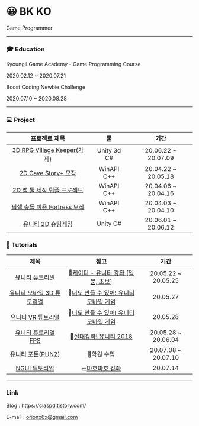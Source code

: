 # 😀 BK KO


Game Programmer



------



### 🎓 Education

Kyoungil Game Academy - Game Programming Course

2020.02.12 ~ 2020.07.21

Boost Coding Newbie Challenge

2020.07.10 ~ 2020.08.28



------



### 💻 Project

|                        프로젝트 제목                         |     툴      |        기간         |
| :----------------------------------------------------------: | :---------: | :-----------------: |
| [3D RPG  Village Keeper(가제)](https://github.com/nonexpects/Unity_3D_RPG) | Unity 3d C# | 20.06.22 ~ 20.07.09 |
| [2D Cave Story+ 모작](https://github.com/nonexpects/WinAPI32_CaveStory_Project/blob/master/README.md) | WinAPI C++  | 20.04.22 ~ 20.05.18 |
| [2D 맵 툴 제작 팀플 프로젝트](https://github.com/sunrise16/Kyungil-TeamProject-Zelda) | WinAPI C++  | 20.04.06 ~ 20.04.16 |
| [픽셀 충돌 이용 Fortress 모작](https://github.com/nonexpects/-WINAPI-Fortress) | WinAPI C++  | 20.04.03 ~ 20.04.10 |
| [유니티 2D 슈팅게임](https://github.com/nonexpects/Unity_Project1) |  Unity C#   | 20.06.01 ~ 20.06.12 |




### 💾  Tutorials

|                             제목                             |                             참고                             |        기간         |
| :----------------------------------------------------------: | :----------------------------------------------------------: | :-----------------: |
| [유니티 튜토리얼](https://github.com/nonexpects/Unity_Tutorial) | 🎥[케이디 - 유니티 강좌 [입문, 초보]](https://www.youtube.com/playlist?list=PLUZ5gNInsv_PR72-V9bTABaZu2py4DJq8) | 20.05.22 ~ 20.05.25 |
| [유니티 모바일 3D 튜토리얼](https://github.com/nonexpects/Unity_Tutorial_Mobile_3D) | 📕[너도 만들 수 있어! 유니티 모바일 게임](http://www.yes24.com/Product/Goods/85030638) |      20.05.27       |
| [유니티 VR 튜토리얼](https://github.com/nonexpects/Unity_VR_Tutorial) | 📕[너도 만들 수 있어! 유니티 모바일 게임](http://www.yes24.com/Product/Goods/85030638) |      20.05.28       |
| [유니티 튜토리얼 FPS](https://github.com/nonexpects/Unity_Tutorial_SpaceShooter) | 📕[절대강좌! 유니티 2018](http://www.yes24.com/Product/Goods/60507941?scode=032&OzSrank=2) | 20.05.28 ~ 20.06.04 |
| [유니티 포톤(PUN2)](https://github.com/nonexpects/Pun2_tuto) |                          🏬학원 수업                          | 20.07.08 ~ 20.07.10 |
| [NGUI 튜토리얼](https://github.com/nonexpects/NGUI_Test) |                          💷[마호마호 강좌](http://blog.naver.com/progagmer/182668467)                          | 20.07.14 |


------



### Link

Blog : https://claspd.tistory.com/

E-mail : orionx6x@gmail.com

